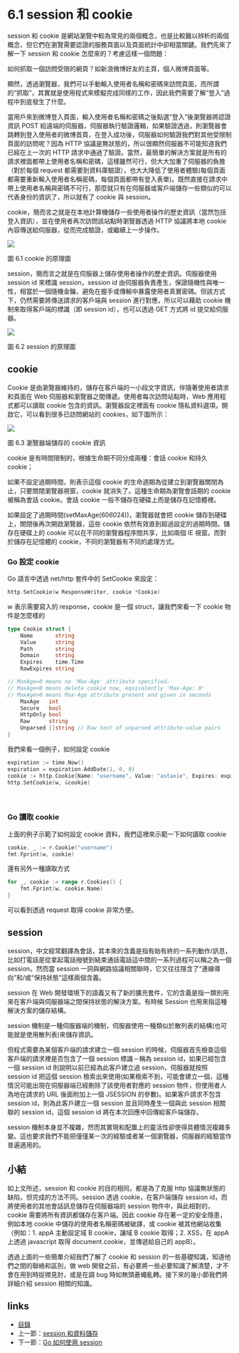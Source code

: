 # 6.1 session 和 cookie
session 和 cookie 是網站瀏覽中較為常見的兩個概念，也是比較難以辨析的兩個概念，但它們在瀏覽需要認證的服務頁面以及頁面統計中卻相當關鍵。我們先來了解一下 session 和 cookie 怎麼來的？考慮這樣一個問題：

如何抓取一個訪問受限的網頁？如新浪微博好友的主頁，個人微博頁面等。

顯然，透過瀏覽器，我們可以手動輸入使用者名稱和密碼來訪問頁面，而所謂的“抓取”，其實就是使用程式來模擬完成同樣的工作，因此我們需要了解“登入”過程中到底發生了什麼。

當用戶來到微博登入頁面，輸入使用者名稱和密碼之後點選“登入”後瀏覽器將認證資訊 POST 給遠端的伺服器，伺服器執行驗證邏輯，如果驗證透過，則瀏覽器會跳轉到登入使用者的微博首頁，在登入成功後，伺服器如何驗證我們對其他受限制頁面的訪問呢？因為 HTTP 協議是無狀態的，所以很顯然伺服器不可能知道我們已經在上一次的 HTTP 請求中通過了驗證。當然，最簡單的解決方案就是所有的請求裡面都帶上使用者名稱和密碼，這樣雖然可行，但大大加重了伺服器的負擔（對於每個 request 都需要到資料庫驗證），也大大降低了使用者體驗(每個頁面都需要重新輸入使用者名稱密碼，每個頁面都帶有登入表單)。既然直接在請求中帶上使用者名稱與密碼不可行，那麼就只有在伺服器或客戶端儲存一些類似的可以代表身份的資訊了，所以就有了 cookie 與 session。

cookie，簡而言之就是在本地計算機儲存一些使用者操作的歷史資訊（當然包括登入資訊），並在使用者再次訪問該站點時瀏覽器透過 HTTP 協議將本地 cookie 內容傳送給伺服器，從而完成驗證，或繼續上一步操作。

![](images/6.1.cookie2.png)

圖 6.1 cookie 的原理圖

session，簡而言之就是在伺服器上儲存使用者操作的歷史資訊。伺服器使用 session id 來標識 session，session id 由伺服器負責產生，保證隨機性與唯一性，相當於一個隨機金鑰，避免在握手或傳輸中暴露使用者真實密碼。但該方式下，仍然需要將傳送請求的客戶端與 session 進行對應，所以可以藉助 cookie 機制來取得客戶端的標識（即 session id），也可以透過 GET 方式將 id 提交給伺服器。

![](images/6.1.session.png)

圖 6.2 session 的原理圖

## cookie
Cookie 是由瀏覽器維持的，儲存在客戶端的一小段文字資訊，伴隨著使用者請求和頁面在 Web 伺服器和瀏覽器之間傳遞。使用者每次訪問站點時，Web 應用程式都可以讀取 cookie 包含的資訊。瀏覽器設定裡面有 cookie 隱私資料選項，開啟它，可以看到很多已訪問網站的 cookies，如下圖所示：

![](images/6.1.cookie.png)

圖 6.3 瀏覽器端儲存的 cookie 資訊

cookie 是有時間限制的，根據生命期不同分成兩種：會話 cookie 和持久 cookie；

如果不設定過期時間，則表示這個 cookie 的生命週期為從建立到瀏覽器關閉為止，只要關閉瀏覽器視窗，cookie 就消失了。這種生命期為瀏覽會話期的 cookie 被稱為會話 cookie。會話 cookie 一般不儲存在硬碟上而是儲存在記憶體裡。

如果設定了過期時間(setMaxAge(60*60*24))，瀏覽器就會把 cookie 儲存到硬碟上，關閉後再次開啟瀏覽器，這些 cookie 依然有效直到超過設定的過期時間。儲存在硬碟上的 cookie 可以在不同的瀏覽器程序間共享，比如兩個 IE 視窗。而對於儲存在記憶體的 cookie，不同的瀏覽器有不同的處理方式。
　　

### Go 設定 cookie
Go 語言中透過 net/http 套件中的 SetCookie 來設定：

```Go
http.SetCookie(w ResponseWriter, cookie *Cookie)
```
w 表示需要寫入的  response，cookie 是一個 struct，讓我們來看一下 cookie 物件是怎麼樣的

```Go
type Cookie struct {
	Name       string
	Value      string
	Path       string
	Domain     string
	Expires    time.Time
	RawExpires string

// MaxAge=0 means no 'Max-Age' attribute specified.
// MaxAge<0 means delete cookie now, equivalently 'Max-Age: 0'
// MaxAge>0 means Max-Age attribute present and given in seconds
	MaxAge   int
	Secure   bool
	HttpOnly bool
	Raw      string
	Unparsed []string // Raw text of unparsed attribute-value pairs
}
```

我們來看一個例子，如何設定 cookie

```Go
expiration := time.Now()
expiration = expiration.AddDate(1, 0, 0)
cookie := http.Cookie{Name: "username", Value: "astaxie", Expires: expiration}
http.SetCookie(w, &cookie)
```
　　
### Go 讀取 cookie
上面的例子示範了如何設定 cookie 資料，我們這裡來示範一下如何讀取 cookie

```Go
cookie, _ := r.Cookie("username")
fmt.Fprint(w, cookie)
```
還有另外一種讀取方式

```Go
for _, cookie := range r.Cookies() {
	fmt.Fprint(w, cookie.Name)
}
```
可以看到透過 request 取得 cookie 非常方便。

## session

session，中文經常翻譯為會話，其本來的含義是指有始有終的一系列動作/訊息，比如打電話是從拿起電話撥號到結束通話電話這中間的一系列過程可以稱之為一個 session。然而當 session 一詞與網路協議相關聯時，它又往往隱含了“連線導向”和/或“保持狀態”這樣兩個含義。

session 在 Web 開發環境下的語義又有了新的擴充套件，它的含義是指一類別用來在客戶端與伺服器端之間保持狀態的解決方案。有時候 Session 也用來指這種解決方案的儲存結構。

session 機制是一種伺服器端的機制，伺服器使用一種類似於散列表的結構(也可能就是使用散列表)來儲存資訊。

但程式需要為某個客戶端的請求建立一個 session 的時候，伺服器首先檢查這個客戶端的請求裡是否包含了一個 session 標識－稱為 session id，如果已經包含一個 session id 則說明以前已經為此客戶建立過 session，伺服器就按照 session id 把這個 session 檢索出來使用(如果檢索不到，可能會建立一個，這種情況可能出現在伺服器端已經刪除了該使用者對應的 session 物件，但使用者人為地在請求的 URL 後面附加上一個 JSESSION 的參數)。如果客戶請求不包含 session id，則為此客戶建立一個 session 並且同時產生一個與此 session 相關聯的 session id，這個 session id 將在本次回應中回傳給客戶端儲存。

session 機制本身並不複雜，然而其實現和配置上的靈活性卻使得具體情況複雜多變。這也要求我們不能把僅僅某一次的經驗或者某一個瀏覽器，伺服器的經驗當作普遍適用的。

## 小結

如上文所述，session 和 cookie 的目的相同，都是為了克服 http 協議無狀態的缺陷，但完成的方法不同。session 透過 cookie，在客戶端儲存 session id，而將使用者的其他會話訊息儲存在伺服器端的 session 物件中，與此相對的，cookie 需要將所有資訊都儲存在客戶端。因此 cookie 存在著一定的安全隱患，例如本地 cookie 中儲存的使用者名稱密碼被破譯，或 cookie 被其他網站收集（例如：1. appA 主動設定域 B cookie，讓域 B cookie 取得；2. XSS，在 appA 上透過 javascript 取得 document.cookie，並傳遞給自己的 appB）。


透過上面的一些簡單介紹我們了解了 cookie 和 session 的一些基礎知識，知道他們之間的聯絡和區別，做 web 開發之前，有必要將一些必要知識了解清楚，才不會在用到時捉襟見肘，或是在調 bug 時如無頭蒼蠅亂轉。接下來的幾小節我們將詳細介紹 session 相關的知識。

## links
   * [目錄](<preface.md>)
   * 上一節：[session 和資料儲存](<06.0.md>)
   * 下一節：[Go 如何使用 session](<06.2.md>)
